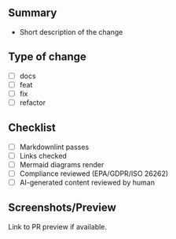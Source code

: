 ## Summary
- Short description of the change

## Type of change
- [ ] docs
- [ ] feat
- [ ] fix
- [ ] refactor

## Checklist
- [ ] Markdownlint passes
- [ ] Links checked
- [ ] Mermaid diagrams render
- [ ] Compliance reviewed (EPA/GDPR/ISO 26262)
- [ ] AI-generated content reviewed by human

## Screenshots/Preview
Link to PR preview if available.
